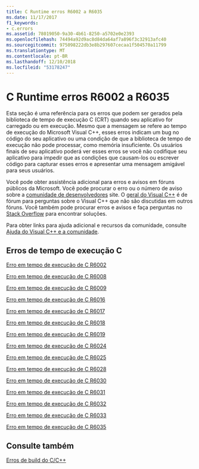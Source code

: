 ```yaml
---
title: C Runtime erros R6002 a R6035
ms.date: 11/17/2017
f1_keywords:
- c.errors
ms.assetid: 78019050-9a30-4b61-8250-a5702e0e2393
ms.openlocfilehash: 74494a92d9ac8d84da64af7a896f3c32913afc40
ms.sourcegitcommit: 975098222db3e8b297607cecaa1f504570a11799
ms.translationtype: MT
ms.contentlocale: pt-BR
ms.lasthandoff: 12/10/2018
ms.locfileid: "53178247"
---
```

# <a name="c-runtime-errors-r6002-through-r6035"></a>C Runtime erros R6002 a R6035

Esta seção é uma referência para os erros que podem ser gerados pela biblioteca de tempo de execução C (CRT) quando seu aplicativo for carregado ou em execução. Mesmo que a mensagem se refere ao tempo de execução do Microsoft Visual C++, esses erros indicam um bug no código do seu aplicativo ou uma condição de que a biblioteca de tempo de execução não pode processar, como memória insuficiente. Os usuários finais de seu aplicativo poderá ver esses erros se você não codifique seu aplicativo para impedir que as condições que causam-los ou escrever código para capturar esses erros e apresentar uma mensagem amigável para seus usuários.

Você pode obter assistência adicional para erros e avisos em fóruns públicos da Microsoft. Você pode procurar o erro ou o número de aviso sobre a [comunidade de desenvolvedores](https://developercommunity.visualstudio.com) site. O [geral do Visual C++](https://social.msdn.microsoft.com/Forums/vstudio/home?forum=vcgeneral) é de fórum para perguntas sobre o Visual C++ que não são discutidas em outros fóruns. Você também pode procurar erros e avisos e faça perguntas no [Stack Overflow](http://stackoverflow.com/) para encontrar soluções.

Para obter links para ajuda adicional e recursos da comunidade, consulte [Ajuda do Visual C++ e a comunidade](../../visual-cpp-help-and-community.md).

## <a name="c-runtime-errors"></a>Erros de tempo de execução C

[Erro em tempo de execução de C R6002](../../error-messages/tool-errors/c-runtime-error-r6002.md)

[Erro em tempo de execução de C R6008](../../error-messages/tool-errors/c-runtime-error-r6008.md)

[Erro em tempo de execução de C R6009](../../error-messages/tool-errors/c-runtime-error-r6009.md)

[Erro em tempo de execução de C R6016](../../error-messages/tool-errors/c-runtime-error-r6016.md)

[Erro em tempo de execução de C R6017](../../error-messages/tool-errors/c-runtime-error-r6017.md)

[Erro em tempo de execução de C R6018](../../error-messages/tool-errors/c-runtime-error-r6018.md)

[Erro em tempo de execução de C R6019](../../error-messages/tool-errors/c-runtime-error-r6019.md)

[Erro em tempo de execução de C R6024](../../error-messages/tool-errors/c-runtime-error-r6024.md)

[Erro em tempo de execução de C R6025](../../error-messages/tool-errors/c-runtime-error-r6025.md)

[Erro em tempo de execução de C R6028](../../error-messages/tool-errors/c-runtime-error-r6028.md)

[Erro em tempo de execução de C R6030](../../error-messages/tool-errors/c-runtime-error-r6030.md)

[Erro em tempo de execução de C R6031](../../error-messages/tool-errors/c-runtime-error-r6031.md)

[Erro em tempo de execução de C R6032](../../error-messages/tool-errors/c-runtime-error-r6032.md)

[Erro em tempo de execução de C R6033](../../error-messages/tool-errors/c-runtime-error-r6033.md)

[Erro em tempo de execução de C R6035](../../error-messages/tool-errors/c-runtime-error-r6035.md)

## <a name="see-also"></a>Consulte também

[Erros de build do C/C++](../../error-messages/compiler-errors-1/c-cpp-build-errors.md)